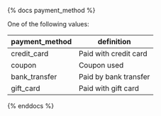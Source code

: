 {% docs payment_method %}

One of the following values: 

| payment_method | definition                  |
|----------------|-----------------------------|
| credit_card    | Paid with credit card       |
| coupon         | Coupon used                 |
| bank_transfer  | Paid by bank transfer       |
| gift_card      | Paid with gift card         |

{% enddocs %}